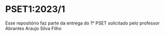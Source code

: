 PSET1:2023/1
====

Esse repositório faz parte da entrega do 1° PSET solicitado pelo professor Abrantes Araujo Silva Filho
